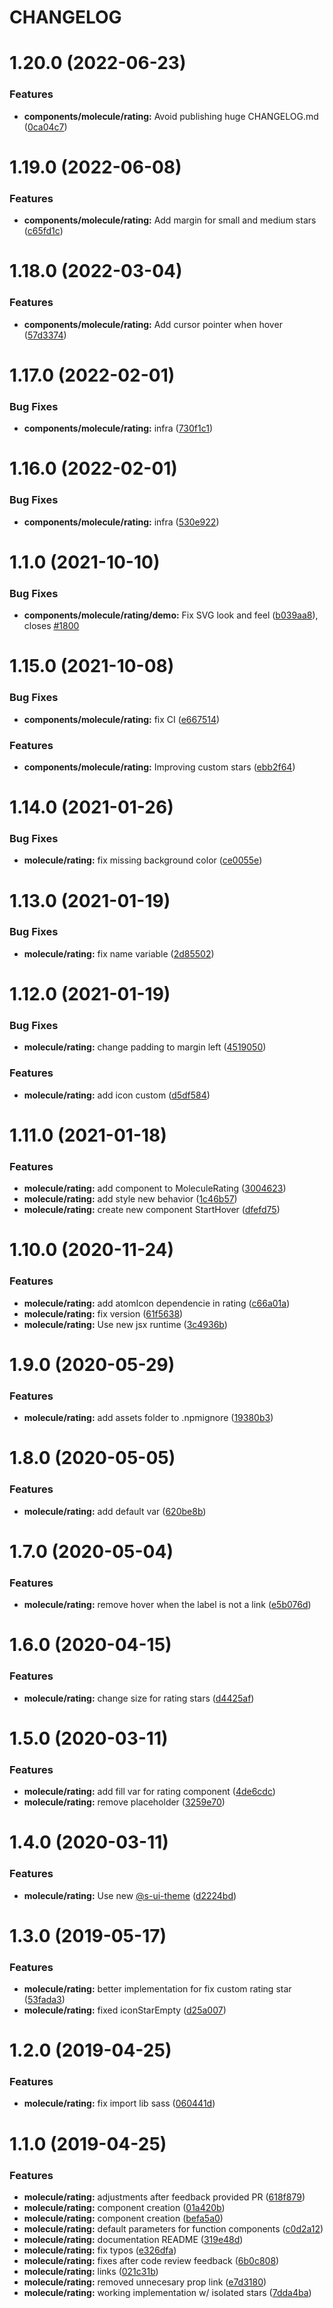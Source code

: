 # CHANGELOG

# 1.20.0 (2022-06-23)


### Features

* **components/molecule/rating:** Avoid publishing huge CHANGELOG.md ([0ca04c7](https://github.com/SUI-Components/sui-components/commit/0ca04c7c50c0e486bad2d0374141d0f53e8e0d0d))



# 1.19.0 (2022-06-08)


### Features

* **components/molecule/rating:** Add margin for small and medium stars ([c65fd1c](https://github.com/SUI-Components/sui-components/commit/c65fd1c293d394e2373180ad24918ce92b7a9d0f))



# 1.18.0 (2022-03-04)


### Features

* **components/molecule/rating:** Add cursor pointer when hover ([57d3374](https://github.com/SUI-Components/sui-components/commit/57d3374220a82236c76f4b6123277b480944b4b9))



# 1.17.0 (2022-02-01)


### Bug Fixes

* **components/molecule/rating:** infra ([730f1c1](https://github.com/SUI-Components/sui-components/commit/730f1c1053dc5973cf15a44e53b8817d1d4eaf62))



# 1.16.0 (2022-02-01)


### Bug Fixes

* **components/molecule/rating:** infra ([530e922](https://github.com/SUI-Components/sui-components/commit/530e922a64e21fa096f7ce0e06518ae288770d4c))



# 1.1.0 (2021-10-10)


### Bug Fixes

* **components/molecule/rating/demo:** Fix SVG look and feel ([b039aa8](https://github.com/SUI-Components/sui-components/commit/b039aa822012088b12a4c0bcbc2ccb16145b4669)), closes [#1800](https://github.com/SUI-Components/sui-components/issues/1800)



# 1.15.0 (2021-10-08)


### Bug Fixes

* **components/molecule/rating:** fix CI ([e667514](https://github.com/SUI-Components/sui-components/commit/e6675145a33d99dbeeb3fdc03edc00a96c81f91a))


### Features

* **components/molecule/rating:** Improving custom stars ([ebb2f64](https://github.com/SUI-Components/sui-components/commit/ebb2f646db3ec96f08f7cab45758dfd1d1f2face))



# 1.14.0 (2021-01-26)


### Bug Fixes

* **molecule/rating:** fix missing background color ([ce0055e](https://github.com/SUI-Components/sui-components/commit/ce0055edac81a67719c49fb31e4e5b9decb68f31))



# 1.13.0 (2021-01-19)


### Bug Fixes

* **molecule/rating:** fix name variable ([2d85502](https://github.com/SUI-Components/sui-components/commit/2d855027d53d1f6a06854f6b08521080513beea8))



# 1.12.0 (2021-01-19)


### Bug Fixes

* **molecule/rating:** change padding to margin left ([4519050](https://github.com/SUI-Components/sui-components/commit/451905088a7f534d3b9b428ff969d09e826007d6))


### Features

* **molecule/rating:** add icon custom ([d5df584](https://github.com/SUI-Components/sui-components/commit/d5df584505f8c2d7bec5646010e0ad4374103afa))



# 1.11.0 (2021-01-18)


### Features

* **molecule/rating:** add component to MoleculeRating ([3004623](https://github.com/SUI-Components/sui-components/commit/3004623d75467f52b62580aeffbe0df663a32238))
* **molecule/rating:** add style new behavior ([1c46b57](https://github.com/SUI-Components/sui-components/commit/1c46b57ccdeb08813bb310c3bb38f49d65e87a8c))
* **molecule/rating:** create new component StartHover ([dfefd75](https://github.com/SUI-Components/sui-components/commit/dfefd7563c88cfbdd04e22355dc72999c0c3fd53))



# 1.10.0 (2020-11-24)


### Features

* **molecule/rating:** add atomIcon dependencie in rating ([c66a01a](https://github.com/SUI-Components/sui-components/commit/c66a01a49c86af4bd5878947d929be943391c61e))
* **molecule/rating:** fix version ([61f5638](https://github.com/SUI-Components/sui-components/commit/61f5638484cf49c3a2063c3ecd0ba49a38333770))
* **molecule/rating:** Use new jsx runtime ([3c4936b](https://github.com/SUI-Components/sui-components/commit/3c4936be781fc2675ec91e542e76d168b883b065))



# 1.9.0 (2020-05-29)


### Features

* **molecule/rating:** add assets folder to .npmignore ([19380b3](https://github.com/SUI-Components/sui-components/commit/19380b302c2d686d84fa6146ddd96c874f85f0e9))



# 1.8.0 (2020-05-05)


### Features

* **molecule/rating:** add default var ([620be8b](https://github.com/SUI-Components/sui-components/commit/620be8bcee306844a94bf04f101f74979aca85ca))



# 1.7.0 (2020-05-04)


### Features

* **molecule/rating:** remove hover when the label is not a link ([e5b076d](https://github.com/SUI-Components/sui-components/commit/e5b076d83239e1a8ced9fff7e77c4a80b13a63a3))



# 1.6.0 (2020-04-15)


### Features

* **molecule/rating:** change size for rating stars ([d4425af](https://github.com/SUI-Components/sui-components/commit/d4425afd93d4164e02d55ff02022831f0a3f6827))



# 1.5.0 (2020-03-11)


### Features

* **molecule/rating:** add fill var for rating component ([4de6cdc](https://github.com/SUI-Components/sui-components/commit/4de6cdcff667c90a21ba3f983797aad2988c6704))
* **molecule/rating:** remove placeholder ([3259e70](https://github.com/SUI-Components/sui-components/commit/3259e70eed638d3c017c748f268b9be4b28550fa))



# 1.4.0 (2020-03-11)


### Features

* **molecule/rating:** Use new [@s-ui-theme](https://github.com/s-ui-theme) ([d2224bd](https://github.com/SUI-Components/sui-components/commit/d2224bd1c522f85fd5ddbcf297a6d71de2d7de64))



# 1.3.0 (2019-05-17)


### Features

* **molecule/rating:** better implementation for fix custom rating star ([53fada3](https://github.com/SUI-Components/sui-components/commit/53fada3a6960af87e04b3094c7e7fefdcf058300))
* **molecule/rating:** fixed iconStarEmpty ([d25a007](https://github.com/SUI-Components/sui-components/commit/d25a0076eac6f3eae15382705928cd457f2b45d3))



# 1.2.0 (2019-04-25)


### Features

* **molecule/rating:** fix import lib sass ([060441d](https://github.com/SUI-Components/sui-components/commit/060441dffcc5cf37626bb29e74d09c57211a6eb0))



# 1.1.0 (2019-04-25)


### Features

* **molecule/rating:** adjustments after feedback provided PR ([618f879](https://github.com/SUI-Components/sui-components/commit/618f879669474c2c0fc3816a1e331004cf2288f8))
* **molecule/rating:** component creation ([01a420b](https://github.com/SUI-Components/sui-components/commit/01a420b519989cbea82ff5711a39b6dc4753da68))
* **molecule/rating:** component creation ([befa5a0](https://github.com/SUI-Components/sui-components/commit/befa5a09bb2274ec1091de86b9be524c820c9313))
* **molecule/rating:** default parameters for function components ([c0d2a12](https://github.com/SUI-Components/sui-components/commit/c0d2a1260faca307b467d5e06d299ed696e37b1a))
* **molecule/rating:** documentation README ([319e48d](https://github.com/SUI-Components/sui-components/commit/319e48d548fbc91f2b22d3db2b8aaaf268f50ada))
* **molecule/rating:** fix typos ([e326dfa](https://github.com/SUI-Components/sui-components/commit/e326dfaa61b9e3266dc5a5eff5f61895181601b6))
* **molecule/rating:** fixes after code review feedback ([6b0c808](https://github.com/SUI-Components/sui-components/commit/6b0c808378dc12ff12302ff0c3ba7dda4770785d))
* **molecule/rating:** links ([021c31b](https://github.com/SUI-Components/sui-components/commit/021c31b0153d32a856ab53184da45bf7a0e05399))
* **molecule/rating:** removed unnecesary prop link ([e7d3180](https://github.com/SUI-Components/sui-components/commit/e7d3180622b6ae62d2f9d2c1cee09f0791c7e7cb))
* **molecule/rating:** working implementation w/ isolated stars ([7dda4ba](https://github.com/SUI-Components/sui-components/commit/7dda4ba64c5cfedf3d6c358ded2e4fcba5acc4bd))



